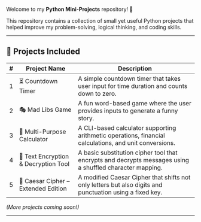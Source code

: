 Welcome to my **Python Mini-Projects** repository! 🎯  

This repository contains a collection of small yet useful Python projects that helped improve my problem-solving, logical thinking, and coding skills.

---

## 📌 **Projects Included**
| #  | Project Name                   | Description |
|----|--------------------------------|-------------|
| 1  | ⏳ Countdown Timer              | A simple countdown timer that takes user input for time duration and counts down to zero. |
| 2  | 🎭 Mad Libs Game                | A fun word-based game where the user provides inputs to generate a funny story. |
| 3  | 🧮 Multi-Purpose Calculator     | A CLI-based calculator supporting arithmetic operations, financial calculations, and unit conversions. |
| 4  | 🔐 Text Encryption & Decryption Tool | A basic substitution cipher tool that encrypts and decrypts messages using a shuffled character mapping. |
| 5  | 🧠 Caesar Cipher – Extended Edition  | A modified Caesar Cipher that shifts not only letters but also digits and punctuation using a fixed key. |

*(More projects coming soon!)*  

---

